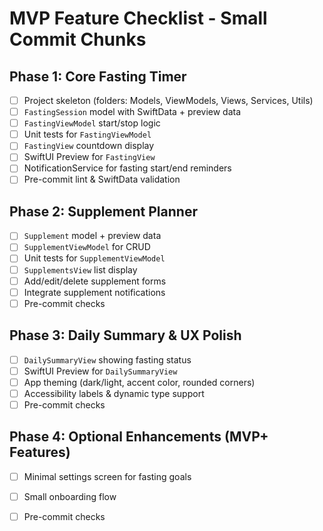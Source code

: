 # MVP Feature Checklist - Small Commit Chunks

## Phase 1: Core Fasting Timer

- [ ] Project skeleton (folders: Models, ViewModels, Views, Services, Utils)
- [ ] `FastingSession` model with SwiftData + preview data
- [ ] `FastingViewModel` start/stop logic
- [ ] Unit tests for `FastingViewModel`
- [ ] `FastingView` countdown display
- [ ] SwiftUI Preview for `FastingView`
- [ ] NotificationService for fasting start/end reminders
- [ ] Pre-commit lint & SwiftData validation

## Phase 2: Supplement Planner

- [ ] `Supplement` model + preview data
- [ ] `SupplementViewModel` for CRUD
- [ ] Unit tests for `SupplementViewModel`
- [ ] `SupplementsView` list display
- [ ] Add/edit/delete supplement forms
- [ ] Integrate supplement notifications
- [ ] Pre-commit checks

## Phase 3: Daily Summary & UX Polish

- [ ] `DailySummaryView` showing fasting status
- [ ] SwiftUI Preview for `DailySummaryView`
- [ ] App theming (dark/light, accent color, rounded corners)
- [ ] Accessibility labels & dynamic type support
- [ ] Pre-commit checks

## Phase 4: Optional Enhancements (MVP+ Features)

<!--- [ ] AI supplement guidance placeholder TODO phase2 -->
- [ ] Minimal settings screen for fasting goals
- [ ] Small onboarding flow
- [ ] Pre-commit checks


